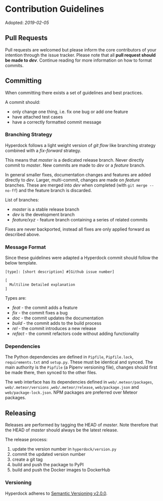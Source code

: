 # Contribution Guidelines
Adopted: *2019-02-05*

## Pull Requests

Pull requests are welcomed but please inform the core contributors of your intention through the issue tracker. Please note that all **pull request should be made to *dev***. Continue reading for more information on how to format commits.

## Committing
When committing there exists a set of guidelines and best practices.

A commit should:
  - only change one thing, i.e. fix one bug or add one feature
  - have attached test cases
  - have a correctly formatted commit message

### Branching Strategy

Hyperdock follows a light weight version of *git flow* like branching strategy combined with a *fix-forward* strategy.

This means that *master* is a dedicated release branch. Never directly commit to *master*. New commits are made to *dev* or a *feature* branch.

In general smaller fixes, documentation changes and features are added directly to *dev*. Larger, multi-commit, changes are made on *feature* branches. These are merged into *dev* when completed (with `git merge --no-ff`) and the feature branch is discarded.

List of branches:

  - *master* is a stable release branch
  - *dev* is the development branch
  - *feature/xyz* - feature branch containing a series of related commits

Fixes are never backported, instead all fixes are only applied forward as described above.

###  Message Format

Since these guidelines were adapted a Hyperdock commit should follow the below template.

```
[type]: [short description] #[Github issue number]

[
  Multiline Detailed explanation
]
```

Types are:
 - *feat* - the commit adds a feature
 - *fix* - the commit fixes a bug
 - *doc* - the commit updates the documentation
 - *build* - the commit adds to the build process
 - *rel* - the commit introduces a new release
 - *refact* - the commit refactors code without adding functionality

### Dependencies

The Python dependencies are defined in `Pipfile`, `Pipfile.lock`, `requirements.txt` and `setup.py`. These must be identical and synced. The main authority is the `Pipfile` (a Pipenv versioning file), changes should first be made there, then synced to the other files.

The web interface has its dependencies defined in `web/.meteor/packages`, `web/.meteor/versions` ,`web/.meteor/release`,  `web/package.json` and `web/package-lock.json`. NPM packages are preferred over Meteor packages.

## Releasing

Releases are performed by tagging the HEAD of *master*. Note therefore that the HEAD of *master* should always be the latest release.

The release process:
  1. update the version number in `hyperdock/version.py`
  2. commit the updated version number
  3. create a git tag
  4. build and push the package to PyPI
  5. build and push the Docker images to DockerHub

### Versioning

Hyperdock adheres to [Semantic Versioning v2.0.0](https://semver.org/spec/v2.0.0.html).
